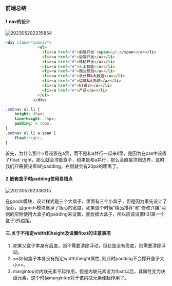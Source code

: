 ### 前端总结

#### 1.nav的设计

  ![202305292335854](https://raw.githubusercontent.com/meng-art/summary/main/202305300009390.png)

```html
<div class="subnav">
              <ul>
                <li><a href="#">前端开发 <span>&gt;</span></a></li>
                <li><a href="#">后端开发</a></li>
                <li><a href="#">移动开发</a></li>
                <li><a href="#">人工智能</a></li>
                <li><a href="#">商业预测</a></li>
                <li><a href="#">云计算&大数据</a></li>
                <li><a href="#">运维&从测试</a></li>
                <li><a href="#">UI设计</a></li>
                <li><a href="#">产品</a></li>
              </ul>
            </div>
```

```css
.subnav ul li {
    height: 45px;
    line-height: 45px;
    padding: 0 20px; 
}
.subnav ul li a span {
    float:right;
}
```

​	首先，为什么那个>号设置在a里，而不是和a并行一起来li里，是因为在css中设置了float: right，那么就会顶着盒子，如果是和a并行，那么会直接顶到边界，这时我们只需要设置li的padding，右侧就会有20px的距离了。

#### 2.嵌套盒子时padding使用易错点

![202305292336315](https://raw.githubusercontent.com/meng-art/summary/main/202305300010129.png)

​	       在goods模块，设计样式是三个大盒子，里面有三个小盒子，但是因为事先设计了版心，且goods模块继承了版心的宽度，如果这个时候“精品推荐”和“修改兴趣”两侧的空隙使用大盒子的padding来设置，就会撑大盒子，所以应该设置h3(第一个盒子)外边距。

#### 三.关于不指定width和height及设置float的注意事项

1. 如果父盒子本身有高度，则不需要清除浮动，但若是没有高度，则需要清除浮动。
2. ==如何盒子本身没有指定width/height属性, 则此时padding不会撑开盒子大小==。
3. margintop对内联元素不起作用，但是内联元素设为float以后，其属性变为块级元素，这个时候margintop对于该内联元素便起作用了。


